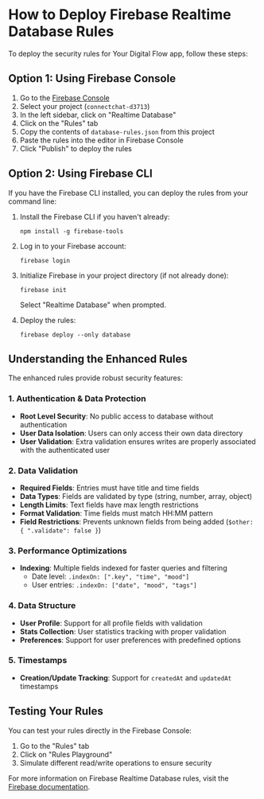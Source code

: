 # How to Deploy Firebase Realtime Database Rules

To deploy the security rules for Your Digital Flow app, follow these steps:

## Option 1: Using Firebase Console

1. Go to the [Firebase Console](https://console.firebase.google.com/)
2. Select your project (`connectchat-d3713`)
3. In the left sidebar, click on "Realtime Database"
4. Click on the "Rules" tab
5. Copy the contents of `database-rules.json` from this project
6. Paste the rules into the editor in Firebase Console
7. Click "Publish" to deploy the rules

## Option 2: Using Firebase CLI

If you have the Firebase CLI installed, you can deploy the rules from your command line:

1. Install the Firebase CLI if you haven't already:
   ```
   npm install -g firebase-tools
   ```

2. Log in to your Firebase account:
   ```
   firebase login
   ```

3. Initialize Firebase in your project directory (if not already done):
   ```
   firebase init
   ```
   Select "Realtime Database" when prompted.

4. Deploy the rules:
   ```
   firebase deploy --only database
   ```

## Understanding the Enhanced Rules

The enhanced rules provide robust security features:

### 1. Authentication & Data Protection
- **Root Level Security**: No public access to database without authentication
- **User Data Isolation**: Users can only access their own data directory
- **User Validation**: Extra validation ensures writes are properly associated with the authenticated user

### 2. Data Validation
- **Required Fields**: Entries must have title and time fields
- **Data Types**: Fields are validated by type (string, number, array, object)
- **Length Limits**: Text fields have max length restrictions
- **Format Validation**: Time fields must match HH:MM pattern
- **Field Restrictions**: Prevents unknown fields from being added (`$other: { ".validate": false }`)

### 3. Performance Optimizations
- **Indexing**: Multiple fields indexed for faster queries and filtering
  - Date level: `.indexOn: [".key", "time", "mood"]`
  - User entries: `.indexOn: ["date", "mood", "tags"]`

### 4. Data Structure
- **User Profile**: Support for all profile fields with validation
- **Stats Collection**: User statistics tracking with proper validation
- **Preferences**: Support for user preferences with predefined options

### 5. Timestamps
- **Creation/Update Tracking**: Support for `createdAt` and `updatedAt` timestamps

## Testing Your Rules

You can test your rules directly in the Firebase Console:
1. Go to the "Rules" tab
2. Click on "Rules Playground"
3. Simulate different read/write operations to ensure security

For more information on Firebase Realtime Database rules, visit the [Firebase documentation](https://firebase.google.com/docs/database/security).
